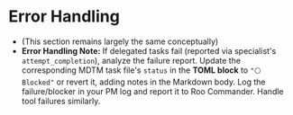 # Error Handling

*   (This section remains largely the same conceptually)
*   **Error Handling Note:** If delegated tasks fail (reported via specialist's `attempt_completion`), analyze the failure report. Update the corresponding MDTM task file's `status` in the **TOML block** to `"⚪ Blocked"` or revert it, adding notes in the Markdown body. Log the failure/blocker in your PM log and report it to Roo Commander. Handle tool failures similarly.